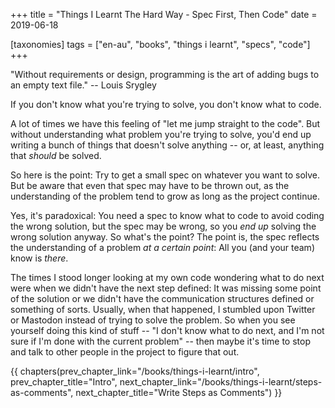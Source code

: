 +++
title = "Things I Learnt The Hard Way - Spec First, Then Code"
date = 2019-06-18

[taxonomies]
tags = ["en-au", "books", "things i learnt", "specs", "code"]
+++

"Without requirements or design, programming is the art of adding bugs to an
empty text file." -- Louis Srygley

<!-- more -->

If you don't know what you're trying to solve, you don't know what to code.

A lot of times we have this feeling of "let me jump straight to the code". But
without understanding what problem you're trying to solve, you'd end up
writing a bunch of things that doesn't solve anything -- or, at least,
anything that _should_ be solved.

So here is the point: Try to get a small spec on whatever you want to solve.
But be aware that even that spec may have to be thrown out, as the
understanding of the problem tend to grow as long as the project continue.

Yes, it's paradoxical: You need a spec to know what to code to avoid coding
the wrong solution, but the spec may be wrong, so you _end up_ solving the
wrong solution anyway. So what's the point? The point is, the spec reflects
the understanding of a problem _at a certain point_: All you (and your team)
know is _there_.

The times I stood longer looking at my own code wondering what to do next were
when we didn't have the next step defined: It was missing some point of the
solution or we didn't have the communication structures defined or something
of sorts. Usually, when that happened, I stumbled upon Twitter or Mastodon
instead of trying to solve the problem. So when you see yourself doing this
kind of stuff -- "I don't know what to do next, and I'm not sure if I'm done
with the current problem" -- then maybe it's time to stop and talk to other
people in the project to figure that out.

{{ chapters(prev_chapter_link="/books/things-i-learnt/intro", prev_chapter_title="Intro", next_chapter_link="/books/things-i-learnt/steps-as-comments", next_chapter_title="Write Steps as Comments") }}
